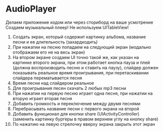 # AudioPlayer
Делаем приложение кодом или через сториборд на ваше усмотрение
Создаем музыкальный плеер!
Не используем UITableView!
1. Создать экран, который содержит картинку альбома, название песни и ее длительность (захардкодить)
2. При нажатии на песню попадаем на следующий экран (модально отображаем его не на весь экран)
3. На втором экране создаем UI точно такой же, как указан на картинке второго экрана, при этом работает кнопка пауза и плей (должна воспроизводить песню и ставить на паузу), слайдер должен показывать реальное время проигрывания, при перетаскивании слайдера перематывается песня
4. Время песни над слайдером реальное
5. Для проигрывания песен скачать 2 любых mp3 песни
6. При нажатии на первую песню играет одна песня, при нажатии на вторую играет вторая песня
7. Добавить громкость и переключение между двумя песнями
8. Перебрасывать название песни с первого экрана на второй
9. Добавить функционал для кнопки share (UIActivityController) (заменить картинку бургеры в правом верхнем углу на кнопку share)
10. По нажатию на левую стрелочку вверху экрана закрыть этот экран
